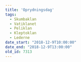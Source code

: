 ```yaml
---
title: 'Oprydningsdag'
tags:
  - Skumbaklan
  - Vatiklanet
  - Peliklan
  - Kleptoklan
  - Lederne
date_start: "2018-12-9T10:00:00"
date_end: "2018-12-9T13:00:00"
old_id: 7313
---
```

